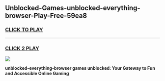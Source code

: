 
## Unblocked-Games-unblocked-everything-browser-Play-Free-59ea8
<h3>
<a href="https://premium76.site?title=unblocked-everything-browser&ref=12A">CLICK TO PLAY</a></h3>
<hr>

<h3>
<a href="https://premium76.site?title=unblocked-everything-browser&ref=12A">CLICK 2 PLAY</a>
  
</h3>

<a href="https://premium76.site?title=unblocked-everything-browser&ref=12A"><img src="https://clearcache.store/games.png"></a>


**unblocked-everything-browser games unblocked: Your Gateway to Fun and Accessible Online Gaming**

